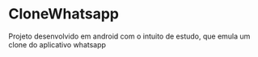 # CloneWhatsapp
Projeto desenvolvido em android com o intuito de estudo, que emula um clone do aplicativo whatsapp